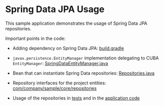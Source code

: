 # Spring Data JPA Usage

This sample application demonstrates the usage of Spring Data JPA repositories.

Important points in the code:

* Adding dependency on Spring Data JPA: [build.gradle](https://github.com/cuba-labs/spring-data-jpa-usage/blob/master/build.gradle#L92)

* `javax.persistence.EntityManager` implementation delegating to CUBA `EntityManager`: [SpringDataEntityManager.java](https://github.com/cuba-labs/spring-data-jpa-usage/blob/master/modules/core/src/com/company/sample/core/SpringDataEntityManager.java)

* Bean that can instantiate Spring Data repositories: [Repositories.java](https://github.com/cuba-labs/spring-data-jpa-usage/blob/master/modules/core/src/com/company/sample/core/Repositories.java)

* Repository interfaces for the project entities: [com/company/sample/core/repositories](https://github.com/cuba-labs/spring-data-jpa-usage/tree/master/modules/core/src/com/company/sample/core/repositories)

* Usage of the repositories in [tests](https://github.com/cuba-labs/spring-data-jpa-usage/blob/master/modules/core/test/com/company/sample/core/SpringDataRepositoryTest.java) and in the [application code](https://github.com/cuba-labs/spring-data-jpa-usage/blob/master/modules/core/src/com/company/sample/service/OrderServiceBean.java)
